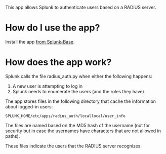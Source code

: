 This app allows Splunk to authenticate users based on a RADIUS server.

# How do I use the app?

Install the app [from Splunk-Base](https://splunkbase.splunk.com/app/981/).

# How does the app work?

Splunk calls the file radius_auth.py when either the following happens:

 1) A new user is attempting to log in
 2) Splunk needs to enumerate the users (and the roles they have)

The app stores files in the following directory that cache the information about logged-in users:

    SPLUNK_HOME/etc/apps/radius_auth/locallocal/user_info

The files are named based on the MD5 hash of the username (not for security but in case the usernames have characters that are not allowed in paths).

These files indicate the users that the RADIUS server recognizes.